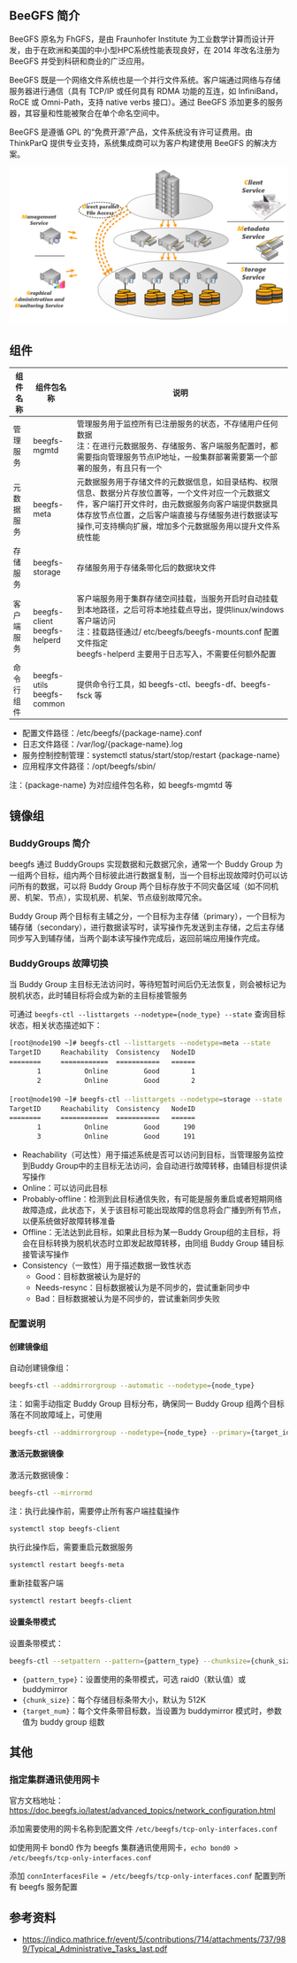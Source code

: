 ## BeeGFS 简介

BeeGFS 原名为 FhGFS，是由 Fraunhofer Institute 为工业数学计算而设计开发，由于在欧洲和美国的中小型HPC系统性能表现良好，在 2014 年改名注册为 BeeGFS 并受到科研和商业的广泛应用。

BeeGFS 既是一个网络文件系统也是一个并行文件系统。客户端通过网络与存储服务器进行通信（具有 TCP/IP 或任何具有 RDMA 功能的互连，如 InfiniBand，RoCE 或 Omni-Path，支持 native verbs 接口）。通过 BeeGFS 添加更多的服务器，其容量和性能被聚合在单个命名空间中。

BeeGFS 是遵循 GPL 的“免费开源”产品，文件系统没有许可证费用。由 ThinkParQ 提供专业支持，系统集成商可以为客户构建使用 BeeGFS 的解决方案。

![beegfs-layers](.assets/beegfs-layers.png)

## 组件

| 组件名称  | 组件包名称                            | 说明                                                                                                                                                          |
| ----- | -------------------------------- | ----------------------------------------------------------------------------------------------------------------------------------------------------------- |
| 管理服务  | beegfs-mgmtd                     | 管理服务用于监控所有已注册服务的状态，不存储用户任何数据<br/>注：在进行元数据服务、存储服务、客户端服务配置时，都需要指向管理服务节点IP地址，一般集群部署需要第一个部署的服务，有且只有一个                                                           |
| 元数据服务 | beegfs-meta                      | 元数据服务用于存储文件的元数据信息，如目录结构、权限信息、数据分片存放位置等，一个文件对应一个元数据文件，客户端打开文件时，由元数据服务向客户端提供数据具体存放节点位置，之后客户端直接与存储服务进行数据读写操作,可支持横向扩展，增加多个元数据服务用以提升文件系统性能                       |
| 存储服务  | beegfs-storage                   | 存储服务用于存储条带化后的数据块文件                                                                                                                                          |
| 客户端服务 | beegfs-client<br/>beegfs-helperd | 客户端服务用于集群存储空间挂载，当服务开启时自动挂载到本地路径，之后可将本地挂载点导出，提供linux/windows 客户端访问<br/>注：挂载路径通过/ etc/beegfs/beegfs-mounts.conf  配置文件指定<br/>beegfs-helperd 主要用于日志写入，不需要任何额外配置 |
| 命令行组件 | beegfs-utils<br/>beegfs-common   | 提供命令行工具，如 beegfs-ctl、beegfs-df、beegfs-fsck 等                                                                                                                |

- 配置文件路径：/etc/beegfs/{package-name}.conf
- 日志文件路径：/var/log/{package-name}.log
- 服务控制控制管理：systemctl status/start/stop/restart {package-name}
- 应用程序文件路径：/opt/beegfs/sbin/

注：{package-name} 为对应组件包名称，如 beegfs-mgmtd 等

## 镜像组

### BuddyGroups 简介

beegfs 通过 BuddyGroups 实现数据和元数据冗余，通常一个 Buddy Group 为一组两个目标，组内两个目标彼此进行数据复制，当一个目标出现故障时仍可以访问所有的数据，可以将 Buddy Group 两个目标存放于不同灾备区域（如不同机房、机架、节点），实现机房、机架、节点级别故障冗余。

Buddy Group 两个目标有主辅之分，一个目标为主存储（primary），一个目标为辅存储（secondary），进行数据读写时，读写操作先发送到主存储，之后主存储同步写入到辅存储，当两个副本读写操作完成后，返回前端应用操作完成。

### BuddyGroups 故障切换

当 Buddy Group 主目标无法访问时，等待短暂时间后仍无法恢复，则会被标记为脱机状态，此时辅目标将会成为新的主目标接管服务

可通过 `beegfs-ctl --listtargets --nodetype={node_type} --state` 查询目标状态，相关状态描述如下：

```bash
[root@node190 ~]# beegfs-ctl --listtargets --nodetype=meta --state
TargetID     Reachability  Consistency   NodeID
========     ============  ===========   ======
       1           Online         Good        1
       2           Online         Good        2

[root@node190 ~]# beegfs-ctl --listtargets --nodetype=storage --state
TargetID     Reachability  Consistency   NodeID
========     ============  ===========   ======
       1           Online         Good      190
       3           Online         Good      191
```

- Reachability（可达性）用于描述系统是否可以访问到目标，当管理服务监控到Buddy Group中的主目标无法访问，会自动进行故障转移，由辅目标提供读写操作
- Online：可以访问此目标
- Probably-offline：检测到此目标通信失败，有可能是服务重启或者短期网络故障造成，此状态下，关于该目标可能出现故障的信息将会广播到所有节点，以便系统做好故障转移准备
- Offline：无法达到此目标，如果此目标为某一Buddy Group组的主目标，将会在目标转换为脱机状态时立即发起故障转移，由同组 Buddy Group 辅目标接管读写操作
- Consistency（一致性）用于描述数据一致性状态
  - Good：目标数据被认为是好的
  - Needs-resync：目标数据被认为是不同步的，尝试重新同步中
  - Bad：目标数据被认为是不同步的，尝试重新同步失败

### 配置说明

#### 创建镜像组

自动创建镜像组：

```bash
beegfs-ctl --addmirrorgroup --automatic --nodetype={node_type}
```

注：如需手动指定 Buddy Group 目标分布，确保同一 Buddy Group 组两个目标落在不同故障域上，可使用

```bash
beegfs-ctl --addmirrorgroup --nodetype={node_type} --primary={target_id} --secondary={target_id} --groupid={group_id}
```

#### 激活元数据镜像

激活元数据镜像：

```bash
beegfs-ctl --mirrormd
```

注：执行此操作前，需要停止所有客户端挂载操作

```bash
systemctl stop beegfs-client
```

执行此操作后，需要重启元数据服务

```bash
systemctl restart beegfs-meta
```

重新挂载客户端

```bash
systemctl restart beegfs-client
```

#### 设置条带模式

设置条带模式：

```bash
beegfs-ctl --setpattern --pattern={pattern_type} --chunksize={chunk_size} --numtargets={target_num} {mount_path}
```

- `{pattern_type}`：设置使用的条带模式，可选 raid0（默认值）或 buddymirror
- `{chunk_size}`：每个存储目标条带大小，默认为 512K
- `{target_num}`：每个文件条带目标数，当设置为 buddymirror 模式时，参数值为 buddy group 组数

## 其他

### 指定集群通讯使用网卡

官方文档地址：<https://doc.beegfs.io/latest/advanced_topics/network_configuration.html>

添加需要使用的网卡名称到配置文件 `/etc/beegfs/tcp-only-interfaces.conf`

如使用网卡 bond0 作为 beegfs 集群通讯使用网卡，`echo bond0 > /etc/beegfs/tcp-only-interfaces.conf`

添加 `connInterfacesFile = /etc/beegfs/tcp-only-interfaces.conf` 配置到所有 beegfs 服务配置

## 参考资料

- <https://indico.mathrice.fr/event/5/contributions/714/attachments/737/989/Typical_Administrative_Tasks_last.pdf>
